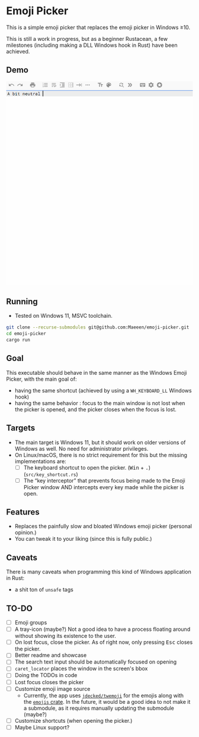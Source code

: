 # Emoji Picker

This is a simple emoji picker that replaces the emoji picker in Windows ≥10.

This is still a work in progress, but as a beginner Rustacean, a few milestones (including making a DLL Windows hook in Rust) have been achieved.

## Demo

<center>

![Demo](./demo.gif)
</center>

## Running

* Tested on Windows 11, MSVC toolchain.

```bash
git clone --recurse-submodules git@github.com:Maeeen/emoji-picker.git
cd emoji-picker
cargo run
```

## Goal

This executable should behave in the same manner as the Windows Emoji Picker, with the main goal of:
- having the same shortcut (achieved by using a `WH_KEYBOARD_LL` Windows hook)
- having the same behavior : focus to the main window is not lost when the picker is opened, and the picker closes when the focus is lost.

## Targets

* The main target is Windows 11, but it should work on older versions of Windows as well. No need for administrator privileges.
* On Linux/macOS, there is no strict requirement for this but the missing implementations are:
  * [ ] The keyboard shortcut to open the picker. (<kbd>Win</kbd> + <kbd>.</kbd>) (`src/key_shortcut.rs`)
  * [ ] The “key interceptor” that prevents focus being made to the Emoji Picker window AND intercepts every key made while the picker is open.

## Features

* Replaces the painfully slow and bloated Windows emoji picker (personal opinion.)
* You can tweak it to your liking (since this is fully public.)

## Caveats

There is many caveats when programming this kind of Windows application in Rust:
- a shit ton of `unsafe` tags

## TO-DO

* [ ] Emoji groups
* [ ] A tray-icon (maybe?) Not a good idea to have a process floating around without showing its existence to the user.
* [ ] On lost focus, close the picker. As of right now, only pressing <kbd>Esc</kbd> closes the picker.
* [ ] Better readme and showcase
* [ ] The search text input should be automatically focused on opening
* [ ] `caret_locator` places the window in the screen's bbox
* [ ] Doing the TODOs in code
* [ ] Lost focus closes the picker
* [ ] Customize emoji image source
  + Currently, the app uses [`jdecked/twemoji`](https://github.com/jdecked/twemoji) for the emojis along with the [`emojis` crate](https://crates.io/crates/emojis). In the future,
    it would be a good idea to not make it a submodule, as it requires manually updating the submodule (maybe?)
* [ ] Customize shortcuts (when opening the picker.)
* [ ] Maybe Linux support?